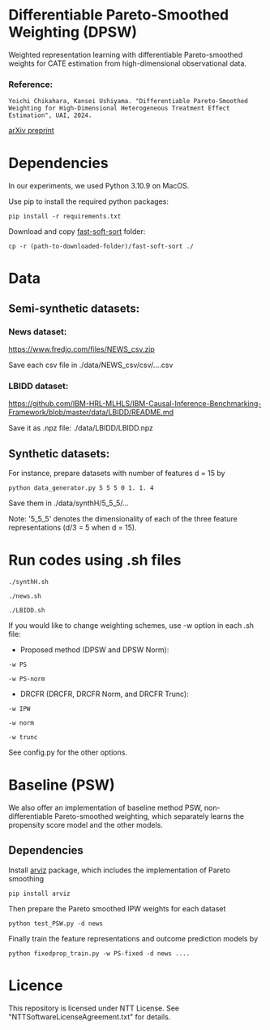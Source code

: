 # Differentiable Pareto-Smoothed Weighting (DPSW) 

Weighted representation learning with differentiable Pareto-smoothed weights for CATE estimation from high-dimensional observational data.

### Reference:

`Yoichi Chikahara, Kansei Ushiyama. "Differentiable Pareto-Smoothed Weighting for High-Dimensional Heterogeneous Treatment Effect Estimation", UAI, 2024.`

[arXiv preprint](https://arxiv.org/abs/2404.17483)

# Dependencies

In our experiments, we used Python 3.10.9 on MacOS.

Use pip to install the required python packages:

```
pip install -r requirements.txt
```

Download and copy [fast-soft-sort](https://github.com/google-research/fast-soft-sort) folder:

```
cp -r (path-to-downloaded-folder)/fast-soft-sort ./
```

# Data

## Semi-synthetic datasets:

### News dataset: 
https://www.fredjo.com/files/NEWS_csv.zip

Save each csv file in ./data/NEWS_csv/csv/....csv

### LBIDD dataset:
https://github.com/IBM-HRL-MLHLS/IBM-Causal-Inference-Benchmarking-Framework/blob/master/data/LBIDD/README.md

Save it as .npz file: ./data/LBIDD/LBIDD.npz

## Synthetic datasets:

For instance, prepare datasets with number of features d = 15 by

```
python data_generator.py 5 5 5 0 1. 1. 4
```

Save them in ./data/synthH/5_5_5/...

Note: '5_5_5' denotes the dimensionality of each of the three feature representations (d/3 = 5 when d = 15).

# Run codes using .sh files

```
./synthH.sh
```

```
./news.sh
```

```
./LBIDD.sh
```

If you would like to change weighting schemes, use -w option in each .sh file:

- Proposed method (DPSW and DPSW Norm):
```
-w PS
```
```
-w PS-norm
```

- DRCFR (DRCFR, DRCFR Norm, and DRCFR Trunc):
```
-w IPW
```
```
-w norm
```
```
-w trunc
```

See config.py for the other options.

# Baseline (PSW)

We also offer an implementation of baseline method PSW, non-differentiable Pareto-smoothed weighting, which separately learns the propensity score model and the other models.

## Dependencies

Install [arviz](https://pypi.org/project/arviz/) package, which includes the implementation of Pareto smoothing 

```
pip install arviz
```

Then prepare the Pareto smoothed IPW weights for each dataset

```
python test_PSW.py -d news
```

Finally train the feature representations and outcome prediction models by
```
python fixedprop_train.py -w PS-fixed -d news .... 
```

# Licence

This repository is licensed under NTT License. See  "NTTSoftwareLicenseAgreement.txt" for details.
